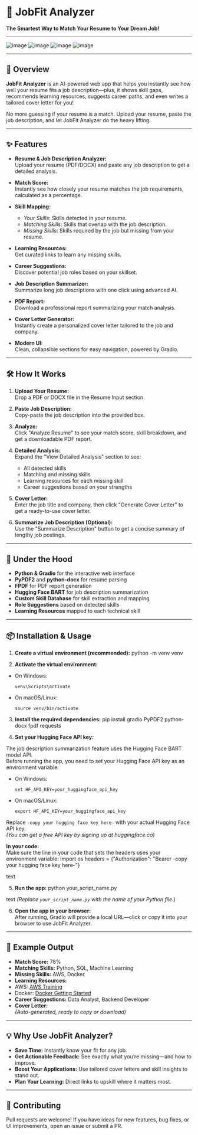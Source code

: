 # 🧠 JobFit Analyzer

**The Smartest Way to Match Your Resume to Your Dream Job!**

---


![image](https://github.com/user-attachments/assets/dcacc699-dee9-4938-b382-ef54f2df347f)
![image](https://github.com/user-attachments/assets/5f81b93b-7d7f-46b8-b3fe-5663a6cdb98b)
![image](https://github.com/user-attachments/assets/c199024d-7b0b-43d2-9684-4e34b067dc36)
![image](https://github.com/user-attachments/assets/10b21c19-41d5-4880-a43e-0a2502cc6d7f)




---

## 🚀 Overview

**JobFit Analyzer** is an AI-powered web app that helps you instantly see how well your resume fits a job description—plus, it shows skill gaps, recommends learning resources, suggests career paths, and even writes a tailored cover letter for you!

No more guessing if your resume is a match. Upload your resume, paste the job description, and let JobFit Analyzer do the heavy lifting.

---

## ✨ Features

- **Resume & Job Description Analyzer:**  
  Upload your resume (PDF/DOCX) and paste any job description to get a detailed analysis.

- **Match Score:**  
  Instantly see how closely your resume matches the job requirements, calculated as a percentage.

- **Skill Mapping:**  
  - *Your Skills*: Skills detected in your resume.
  - *Matching Skills*: Skills that overlap with the job description.
  - *Missing Skills*: Skills required by the job but missing from your resume.

- **Learning Resources:**  
  Get curated links to learn any missing skills.

- **Career Suggestions:**  
  Discover potential job roles based on your skillset.

- **Job Description Summarizer:**  
  Summarize long job descriptions with one click using advanced AI.

- **PDF Report:**  
  Download a professional report summarizing your match analysis.

- **Cover Letter Generator:**  
  Instantly create a personalized cover letter tailored to the job and company.

- **Modern UI:**  
  Clean, collapsible sections for easy navigation, powered by Gradio.

---

## 🛠️ How It Works

1. **Upload Your Resume:**  
   Drop a PDF or DOCX file in the Resume Input section.

2. **Paste Job Description:**  
   Copy-paste the job description into the provided box.

3. **Analyze:**  
   Click "Analyze Resume" to see your match score, skill breakdown, and get a downloadable PDF report.

4. **Detailed Analysis:**  
   Expand the "View Detailed Analysis" section to see:
   - All detected skills
   - Matching and missing skills
   - Learning resources for each missing skill
   - Career suggestions based on your strengths

5. **Cover Letter:**  
   Enter the job title and company, then click "Generate Cover Letter" to get a ready-to-use cover letter.

6. **Summarize Job Description (Optional):**  
   Use the "Summarize Description" button to get a concise summary of lengthy job postings.

---

## 🧩 Under the Hood

- **Python & Gradio** for the interactive web interface
- **PyPDF2** and **python-docx** for resume parsing
- **FPDF** for PDF report generation
- **Hugging Face BART** for job description summarization
- **Custom Skill Database** for skill extraction and mapping
- **Role Suggestions** based on detected skills
- **Learning Resources** mapped to each technical skill

---

## 📦 Installation & Usage

1. **Create a virtual environment (recommended):**
python -m venv venv

2. **Activate the virtual environment:**
- On Windows:
  ```
  venv\Scripts\activate
  ```
- On macOS/Linux:
  ```
  source venv/bin/activate
  ```

3. **Install the required dependencies:**
pip install gradio PyPDF2 python-docx fpdf requests

4. **Set your Hugging Face API key:**

The job description summarization feature uses the Hugging Face BART model API.  
Before running the app, you need to set your Hugging Face API key as an environment variable:

- On Windows:
  ```
  set HF_API_KEY=your_huggingface_api_key
  ```
- On macOS/Linux:
  ```
  export HF_API_KEY=your_huggingface_api_key
  ```

Replace `-copy your hugging face key here-` with your actual Hugging Face API key.  
*(You can get a free API key by signing up at huggingface.co)*

**In your code:**  
Make sure the line in your code that sets the headers uses your environment variable:
import os
headers = {"Authorization": "Bearer -copy your hugging face key here-"}

text

5. **Run the app:**
python your_script_name.py

text
*(Replace `your_script_name.py` with the name of your Python file.)*

6. **Open the app in your browser:**  
After running, Gradio will provide a local URL—click or copy it into your browser to use JobFit Analyzer.

---

## 📄 Example Output

- **Match Score:** 78%
- **Matching Skills:** Python, SQL, Machine Learning
- **Missing Skills:** AWS, Docker
- **Learning Resources:**  
- AWS: [AWS Training](https://aws.amazon.com/training/)
- Docker: [Docker Getting Started](https://docs.docker.com/get-started/)
- **Career Suggestions:** Data Analyst, Backend Developer
- **Cover Letter:**  
*(Auto-generated, ready to copy or download)*

---

## 💡 Why Use JobFit Analyzer?

- **Save Time:** Instantly know your fit for any job.
- **Get Actionable Feedback:** See exactly what you’re missing—and how to improve.
- **Boost Your Applications:** Use tailored cover letters and skill insights to stand out.
- **Plan Your Learning:** Direct links to upskill where it matters most.

---

## 🤝 Contributing

Pull requests are welcome! If you have ideas for new features, bug fixes, or UI improvements, open an issue or submit a PR.
